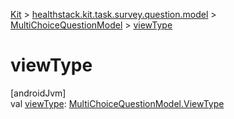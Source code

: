 
[Kit](../../../kit.html) > [healthstack.kit.task.survey.question.model](../index.html) > [MultiChoiceQuestionModel](index.html) > [viewType](view-type.html)



# viewType



[androidJvm]\
val [viewType](view-type.html): [MultiChoiceQuestionModel.ViewType](-view-type/index.html)





